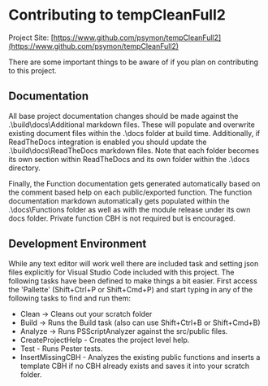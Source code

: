 # Contributing to tempCleanFull2

Project Site: [https://www.github.com/psymon/tempCleanFull2](https://www.github.com/psymon/tempCleanFull2)

There are some important things to be aware of if you plan on contributing to this project.

## Documentation
All base project documentation changes should be made against the .\build\docs\Additional markdown files. These will populate and overwrite existing document files within the .\docs folder at build time. Additionally, if ReadTheDocs integration is enabled you should update the .\build\docs\ReadTheDocs markdown files. Note that each folder becomes its own section within ReadTheDocs and its own folder within the .\docs directory.

Finally, the Function documentation gets generated automatically based on the comment based help on each public/exported function. The function documentation markdown automatically gets populated within the .\docs\Functions folder as well as with the module release under its own docs folder. Private function CBH is not required but is encouraged.

## Development Environment
While any text editor will work well there are included task and setting json files explicitly for Visual Studio Code included with this project. The following tasks have been defined to make things a bit easier. First access the 'Pallette' (Shift+Ctrl+P or Shift+Cmd+P)  and start typing in any of the following tasks to find and run them:

- Clean -> Cleans out your scratch folder
- Build -> Runs the Build task (also can use Shift+Ctrl+B or Shift+Cmd+B)
- Analyze -> Runs PSScriptAnalyzer against the src/public files.
- CreateProjectHelp - Creates the project level help.
- Test - Runs Pester tests.
- InsertMissingCBH - Analyzes the existing public functions and inserts a template CBH if no CBH already exists and saves it into your scratch folder.
